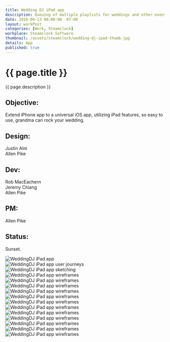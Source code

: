 ```yaml
---
title: Wedding DJ iPad app
description: Queuing of multiple playlists for weddings and other events.
date: 2016-06-13 00:00:00 -07:00
layout: workPost
categories: [Work, Steamclock]
workplace: Steamclock Software
thumbnail: /assets/steamclock/wedding-dj-ipad-thumb.jpg
details: App
published: true
---
```


<div class="mw-1024  u-mar-auto  u-mar-b05">
    <h1 class="u-noMargin  u-mar-b00"><strong>{{ page.title }}</strong></h1>
    <p class="as-h3  u-noMargin" style="max-width: 100%;">{{ page.description }}</p>
    <div class="project-metadata  u-mar-auto  u-mar-t05  u-mar-b00">
        <div class="objective">
            <h2 class="as-h5  u-noMargin  u-mar-b01"><strong>Objective</strong>:</h2>
            <p class="u-noMargin  u-mar-b02">Extend iPhone app to a universal iOS app, utilizing iPad features, so easy to use, grandma can rock your wedding.</p>
        </div>
        <div>
            <h2 class="as-h5  u-noMargin  u-mar-b01"><strong>Design</strong>:</h2>
            <p class="u-noMargin  u-mar-b02">Justin Alm<br>Allen Pike   </p>
        </div>
        <div>
            <h2 class="as-h5  u-noMargin  u-mar-b01"><strong>Dev</strong>:</h2>
            <p class="u-noMargin  u-mar-b02">Rob MacEachern<br>Jeremy Chiang<br>Allen Pike</p>
        </div>
        <div>
            <h2 class="as-h5  u-noMargin  u-mar-b01"><strong>PM</strong>:</h2>
            <p class="u-noMargin  u-mar-b02">Allen Pike</p>
        </div>
        <div>
            <h2 class="as-h5  u-noMargin  u-mar-b01"><strong>Status</strong>:</h2>
            <p class="u-noMargin  u-mar-b02">Sunset.</p>
        </div>
    </div>
</div>

<div class="Grid  Grid--withGutters">
    <div class="Grid-cell  u-size1of1  u-textAlign-center">
        <img class="mw-1024" src="/assets/steamclock/weddingdj-ipad-1.jpg" alt="WeddingDJ iPad app" />
    </div>
    <div class="Grid-cell  u-size1of1  u-textAlign-center">
        <img class="mw-1024" src="/assets/steamclock/weddingdj-ipad-2.jpg" alt="WeddingDJ iPad app user journeys" />
    </div>
    <div class="Grid-cell  u-size1of1  u-textAlign-center">
        <img class="mw-1024" src="/assets/steamclock/weddingdj-ipad-3.jpg" alt="WeddingDJ iPad app sketching" />
    </div>
    <div class="Grid-cell  u-size1of1  u-textAlign-center">
        <img class="mw-1024" src="/assets/steamclock/weddingdj-ipad-4.jpg" alt="WeddingDJ iPad app wireframes" />
    </div>
    <div class="Grid-cell  u-size1of1  u-textAlign-center">
        <img class="mw-1024" src="/assets/steamclock/weddingdj-ipad-5.jpg" alt="WeddingDJ iPad app wireframes" />
    </div>
    <div class="Grid-cell  u-size1of1  u-textAlign-center">
        <img class="mw-1024" src="/assets/steamclock/weddingdj-ipad-6.jpg" alt="WeddingDJ iPad app wireframes" />
    </div>
    <div class="Grid-cell  u-size1of1  u-textAlign-center">
        <img class="mw-1024" src="/assets/steamclock/weddingdj-ipad-7.jpg" alt="WeddingDJ iPad app wireframes" />
    </div>
    <div class="Grid-cell  u-size1of1  u-textAlign-center">
        <img class="mw-1024" src="/assets/steamclock/weddingdj-ipad-8.jpg" alt="WeddingDJ iPad app wireframes" />
    </div>
    <div class="Grid-cell  u-size1of1  u-textAlign-center">
        <img class="mw-1024" src="/assets/steamclock/weddingdj-ipad-10.jpg" alt="WeddingDJ iPad app wireframes" />
    </div>
    <div class="Grid-cell  u-size1of1  u-textAlign-center">
        <img class="mw-1024" src="/assets/steamclock/weddingdj-ipad-9.jpg" alt="WeddingDJ iPad app wireframes" />
    </div>
    <div class="Grid-cell  u-size1of1  u-textAlign-center">
        <img class="mw-1024" src="/assets/steamclock/weddingdj-ipad-11.jpg" alt="WeddingDJ iPad app wireframes" />
    </div>
    <div class="Grid-cell  u-size1of1  u-textAlign-center">
        <img class="mw-1024" src="/assets/steamclock/weddingdj-ipad-12.jpg" alt="WeddingDJ iPad app wireframes" />
    </div>
    <div class="Grid-cell  u-size1of1  u-textAlign-center">
        <img class="mw-1024" src="/assets/steamclock/weddingdj-ipad-13.jpg" alt="WeddingDJ iPad app wireframes" />
    </div>
    <div class="Grid-cell  u-size1of1  u-textAlign-center">
        <img class="mw-1024" src="/assets/steamclock/weddingdj-ipad-14.jpg" alt="WeddingDJ iPad app wireframes" />
    </div>
    <div class="Grid-cell  u-size1of1  u-textAlign-center">
        <img class="mw-1024" src="/assets/steamclock/weddingdj-ipad-15.jpg" alt="WeddingDJ iPad app wireframes" />
    </div>
</div>
